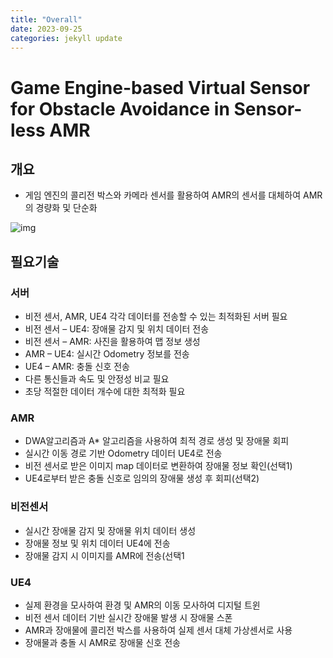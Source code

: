 ```yaml
---
title: "Overall"
date: 2023-09-25
categories: jekyll update
---
```


# Game Engine-based Virtual Sensor for Obstacle Avoidance in Sensor-less AMR

## 개요
- 게임 엔진의 콜리전 박스와 카메라 센서를 활용하여 AMR의 센서를 대체하여 AMR의 경량화 및 단순화

![img](https://github.com/JeongMin-D/GraduationProject/assets/38097923/a38fa1c9-5b91-4dd3-b832-d098286b16c5)

## 필요기술

### 서버
- 비전 센서, AMR, UE4 각각 데이터를 전송할 수 있는 최적화된 서버 필요
- 비전 센서 – UE4: 장애물 감지 및 위치 데이터 전송
- 비전 센서 – AMR: 사진을 활용하여 맵 정보 생성
- AMR – UE4: 실시간 Odometry 정보를 전송
- UE4 – AMR: 충돌 신호 전송
- 다른 통신들과 속도 및 안정성 비교 필요
- 초당 적절한 데이터 개수에 대한 최적화 필요

### AMR
- DWA알고리즘과 A* 알고리즘을 사용하여 최적 경로 생성 및 장애물 회피
- 실시간 이동 경로 기반 Odometry 데이터 UE4로 전송
- 비전 센서로 받은 이미지 map 데이터로 변환하여 장애물 정보 확인(선택1)
- UE4로부터 받은 충돌 신호로 임의의 장애물 생성 후 회피(선택2)

### 비전센서
- 실시간 장애물 감지 및 장애물 위치 데이터 생성
- 장애물 정보 및 위치 데이터 UE4에 전송
- 장애물 감지 시 이미지를 AMR에 전송(선택1

### UE4
- 실제 환경을 모사하여 환경 및 AMR의 이동 모사하여 디지털 트윈
- 비전 센서 데이터 기반 실시간 장애물 발생 시 장애물 스폰
- AMR과 장애물에 콜리전 박스를 사용하여 실제 센서 대체 가상센서로 사용
- 장애물과 충돌 시 AMR로 장애물 신호 전송
